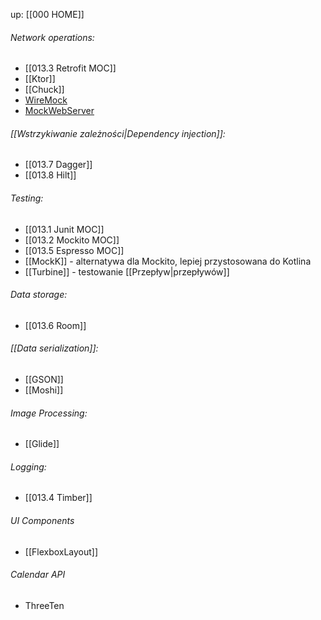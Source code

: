 up: [[000 HOME]]

###### Network operations:
- [[013.3 Retrofit MOC]]
- [[Ktor]]
- [[Chuck]]
- [WireMock](https://wiremock.org/)
- [MockWebServer](https://github.com/square/okhttp/tree/master/mockwebserver)

###### [[Wstrzykiwanie zależności|Dependency injection]]:
- [[013.7 Dagger]]
- [[013.8 Hilt]]

###### Testing:
- [[013.1 Junit MOC]]
- [[013.2 Mockito MOC]]
- [[013.5 Espresso MOC]]
- [[MockK]] - alternatywa dla Mockito, lepiej przystosowana do Kotlina
- [[Turbine]] - testowanie [[Przepływ|przepływów]]

###### Data storage:
- [[013.6 Room]]

###### [[Data serialization]]:
- [[GSON]]
- [[Moshi]]



###### Image Processing:
- [[Glide]]


###### Logging:
- [[013.4 Timber]]

###### UI Components
- [[FlexboxLayout]]

###### Calendar API
- ThreeTen